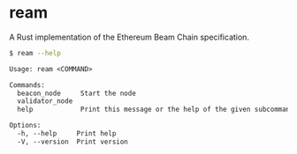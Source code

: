 # ream

A Rust implementation of the Ethereum Beam Chain specification.

```bash
$ ream --help
```
```txt
Usage: ream <COMMAND>

Commands:
  beacon_node     Start the node
  validator_node
  help            Print this message or the help of the given subcommand(s)

Options:
  -h, --help     Print help
  -V, --version  Print version
```

